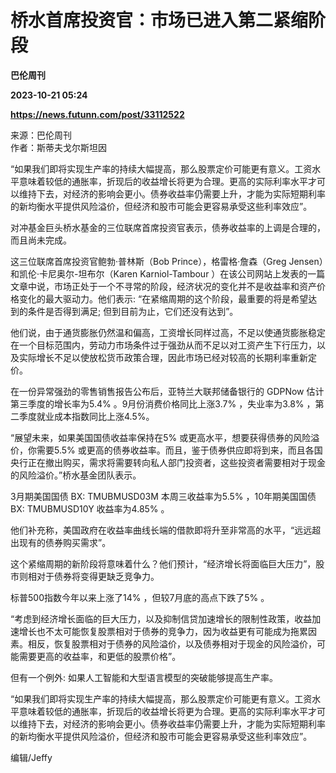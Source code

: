 # 桥水首席投资官：市场已进入第二紧缩阶段
**巴伦周刊**

**2023-10-21 05:24**

**https://news.futunn.com/post/33112522**

来源：巴伦周刊  
作者：斯蒂夫戈尔斯坦因

“如果我们即将实现生产率的持续大幅提高，那么股票定价可能更有意义。工资水平意味着较低的通胀率，折现后的收益增长将更为合理。更高的实际利率水平才可以维持下去，对经济的影响会更小。债券收益率仍需要上升，才能为实际短期利率的新均衡水平提供风险溢价，但经济和股市可能会更容易承受这些利率效应”。

对冲基金巨头桥水基金的三位联席首席投资官表示，债券收益率的上调是合理的，而且尚未完成。

这三位联席首席投资官鲍勃·普林斯（Bob Prince），格雷格·詹森（Greg Jensen）和凯伦·卡尼奥尔-坦布尔（Karen Karniol-Tambour ）在该公司网站上发表的一篇文章中说，市场正处于一个不寻常的阶段，经济状况的变化并不是收益率和资产价格变化的最大驱动力。他们表示: “在紧缩周期的这个阶段，最重要的将是希望达到的条件是否得到满足; 但到目前为止，它们还没有达到”。

他们说，由于通货膨胀仍然温和偏高，工资增长同样过高，不足以使通货膨胀稳定在一个目标范围内，劳动力市场条件过于强劲从而不足以对工资产生下行压力，以及实际增长不足以使放松货币政策合理，因此市场已经对较高的长期利率重新定价。

在一份异常强劲的零售销售报告公布后，亚特兰大联邦储备银行的 GDPNow 估计第三季度的增长率为5.4% 。9月份消费价格同比上涨3.7% ，失业率为3.8% ，第二季度就业成本指数同比上涨4.5%。

“展望未来，如果美国国债收益率保持在5% 或更高水平，想要获得债券的风险溢价，你需要5.5% 或更高的债券收益率。而且，鉴于债券供应即将到来，而且各国央行正在撤出购买，需求将需要转向私人部门投资者，这些投资者需要相对于现金的风险溢价。”桥水基金团队表示。

3月期美国国债 BX: TMUBMUSD03M 本周三收益率为5.5% ，10年期美国国债 BX: TMUBMUSD10Y 收益率为4.85% 。

他们补充称，美国政府在收益率曲线长端的借款即将升至非常高的水平，“远远超出现有的债券购买需求”。

这个紧缩周期的新阶段将意味着什么？他们预计，“经济增长将面临巨大压力”，股市则相对于债券将变得更缺乏竞争力。

标普500指数今年以来上涨了14% ，但较7月底的高点下跌了5% 。

“考虑到经济增长面临的巨大压力，以及抑制信贷加速增长的限制性政策，收益加速增长也不太可能恢复股票相对于债券的竞争力，因为收益更有可能成为拖累因素。相反，恢复股票相对于债券的风险溢价，以及债券相对于现金的风险溢价，可能需要更高的收益率，和更低的股票价格”。

但有一个例外: 如果人工智能和大型语言模型的突破能够提高生产率。

“如果我们即将实现生产率的持续大幅提高，那么股票定价可能更有意义。工资水平意味着较低的通胀率，折现后的收益增长将更为合理。更高的实际利率水平才可以维持下去，对经济的影响会更小。债券收益率仍需要上升，才能为实际短期利率的新均衡水平提供风险溢价，但经济和股市可能会更容易承受这些利率效应”。

编辑/Jeffy